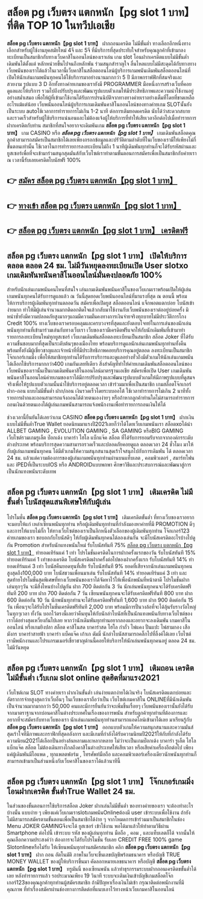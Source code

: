 # สล็อต pg เว็บตรง แตกหนัก【pg slot 1 บาท】  ที่ติด TOP 10 ในทวีปเอเชีย

**สล็อต pg เว็บตรง แตกหนัก【pg slot 1 บาท】** ฝากถอนเครดิต ไม่มีขั้นต่ำ  ทางเลือกอีกหนึ่งทางเลือกสำหรับผู้ใช้งานยุคสมัยใหม่ 4จี และ 5จี ที่มีบริการที่สุดประทับใจสำหรับคุณลูกค้าที่เข้ามาลงทะเบียนเป็นสมาชิกกับทางเว็บคาสิโนออนไลน์ของเราเล่น เกม slot  โอนฝากเครดิตแบบไม่มีขั้นต่ำ เดิมพันได้ตั้งแต่ หลักหน่วยขึ้นไปจนถึงหลักพัน ร่วมสนุกสำราญใจ ลื่นไหลแบบไม่มีสะดุดได้กับทางทางเว็บพนันของเราได้แล้วในเวลานี้เว็บคาสิโนสล็อตออนไลน์ผู้บริการเกมพนันเดิมพันสล็อตออนไลน์ที่เปิดให้นักเล่นเกมพนันทุกคนได้ใช้บริการมาอย่างนานมากกว่า 5 ปี มีภาพกราฟฟิกที่สมจริงและสวยงาม รูปแบบ 3 D
อีกทั้งทางค่ายเกมของเรายังมี  PROGRAMMER มือหนึ่งการสร้างเว็บที่คอยดูแลและให้บริการ  รวมไปถึงปรับปรุงและพัฒนารูปแบบตัวเกมให้มีประสิทธิภาพและความน่าใช้งานอยู่อย่างสม่ำเสมอ เพื่อให้ผู้ที่เข้ามาใช้งานได้รับการปรนนิบัติจากทางทางค่ายเราอย่างเต็มที่โดยที่ขาดเหลืออะไรแม้แต่น้อย เว็บพนันออนไลน์ผู้บริการเกมเดิมพันคาสิโนออนไลน์ของทางค่ายเกม  SLOTนั้นยังเป็นระบบ autoใช้เวลาการทำรายการไม่เกิน 1-2 นาที ต่อการเติมยอดเครดิต นับได้ว่าสะดวกสบายและรวดเร็วสำหรับผู้ใช้บริการแน่นอนและไม่ต้องแจ้งผู้ให้บริการที่ทำให้เสียเวลาอีกต่อไปเมื่อทำรายการฝากเครดิตกับท่าน
สมาชิกที่สนใจอยากจะเดิมพันเกม **สล็อต pg เว็บตรง แตกหนัก【pg slot 1 บาท】** เกม CASINO  หรือ ***สล็อต pg เว็บตรง แตกหนัก【pg slot 1 บาท】*** เกมเดิมพันสล็อตคุณลูกค้าสามารถสมัครเป็นสมาชิกได้เลยเพียงกรอกข้อมูลและปรัวัติตามลำดับที่ในเว็บของเรามีให้เพียงไม่กี่ขั้นตอนเท่านั้น ใช้เวลาในการทำรายการลงทะเบียนไม่ถึง 1 นาทีผู้เดิมพันทุกท่านก็จะได้รับรหัสผ่านและยูสเซอร์เพื่อที่จะเข้ามาร่วมสนุกสุดมันส์กับเว็บไซต์เราทำตามขั้นตอนการสมัครเพื่อเป็นสมาชิกกับค่ายเราณ เวลานี้รับเลยเครดิตโบนัสฟรี 100%

## 👉 [สมัคร สล็อต pg เว็บตรง แตกหนัก【pg slot 1 บาท】](https://archa888.com/)
## 👉 [ทางเข้า สล็อต pg เว็บตรง แตกหนัก【pg slot 1 บาท】](https://archa888.com/)
## 👉 [สล็อต pg เว็บตรง แตกหนัก【pg slot 1 บาท】 เครดิตฟรี](https://archa888.com/)

## สล็อต pg เว็บตรง แตกหนัก【pg slot 1 บาท】 เปิดให้บริการตลอด ตลอด 24 ชม. ไม่มีวันหยุดลงทะเบียนเปิด User slotxo เกมเดิมพันพนันคาสิโนออนไลน์มั่นคงปลอดภัย 100%

สำหรับนักเล่นเกมพนันคนไหนที่สนใจ เล่นเกมเดิมพันพนันคาสิโนของเว็บเกมเราพร้อมเปิดให้ผู้เล่นเกมพนันทุกคนได้รับการดูแลแล้ว ณ วันนี้สุดยอดเว็บพนันออนไลน์ที่มาแรงที่สุด ณ ตอนนี้ พร้อมให้การบริการผู้เดิมพันทุกท่านตลอดวัน สมัครเพื่อเปิดยูส สล็อตออนไลน์ แจ็กพอตแตกบ่อย โบนัสเข้าง่ายมาก ทำให้มีผู้เล่นจำนวนมากติดอกติดใจแล้วกลับมาใช้งานกับเว็บพนันของเราต่ออยู่บ่อยครั้ง มิหนำซ้ำยังมีความปลอดภัยสูงมากๆแถมมีความมั่นคงทางการเงินจ่ายจริงทุกบาทไม่มีประวัติการโกง Credit 100% ทางเว็บของเราครอบคลุมและครบวงจรที่สุดและยังตอบโจทย์ในการเล่นของนักเล่นพนันทุกท่านที่เข้ามาร่วมเล่นกับทางเว็บเรา
เว็บของเรามีเครดิตฟรีแจกให้กับนักเดิมพันที่เข้ามาทำรายการลงทะเบียนใหม่ทุกยูสเซอร์ เว็บเกมเดิมพันสล็อตลงทะเบียนเป็นสมาชิก สล็อต Joker ที่ได้รับความชื่นชอบมากที่สุดเป็นระดับต้นๆของเมืองไทย พร้อมบริการดูแลนักเล่นเกมพนันทุกท่านทั้งคืนพร้อมทั้งยังมีผู้เชี่ยวชาญและเจ้าหน้าที่ที่มีประสิทธิภาพคอยบริการคุณอยู่ตลอด ลงทะเบียนเป็นสมาชิก โจ๊กเกอร์เกมมิ่ง เพื่อให้สมาชิกทุกท่านได้รับการบริการและดูแลอย่างทั่วถึงมีตัวเกมให้นักเล่นเกมพนันได้เลือกใช้บริการมากกว่า400 เกมกันเลยทีเดียว
สิ่งสำคัญที่ทำให้ค่ายเกมเดิมพันสล็อตออนไลน์ของเว็บพนันของเรานั้นเป็นเกมเดิมพันคาสิโนออนไลน์มาตรฐานเอเชีย สมัครเพื่อเปิด User  เกมเดิมพันพนันคาสิโนออนไลน์ค่ายเกมของเราได้มีการปรับปรุงและพัฒนารูปแบบตัวเกมให้มีภาพรูปแบบที่ดูสมจจริงเพื่อให้รูปแบบตัวเกมนั้นน่าใช้บริการอยู่ตลอดเวลา เข้าร่วมมาเพื่อเป็นสมาชิก เกมสล็อตโจ๊กเกอร์ ฝาก-ถอน แบบไม่มีขั้นต่ำ ฝาก/ถอน เงินรวดเร็วโดยระบบออโต้ ใช้เวลาทำรายการไม่เกิน 2 นาทีทั้งรายการฝากและถอนสามารถแจ้งถอนได้ด้วยตนเองง่ายๆ หรือถ้าหากลูกค้าท่านใดไม่สามารถทำรายการถอนเงินด้วยตนเองได้ผู้เล่นเกมพนันสามารถแจ้งพนักงานเพื่อทำรายการถอนเงินให้ได้

ช่วงเวลานี้ยืนยันได้เลยว่าเกม CASINO **สล็อต pg เว็บตรง แตกหนัก【pg slot 1 บาท】** ฝากเงินแบบไม่มีขั้นต่ำTrue Wallet ยอดนิยมมาแรงปี2021เลยก็ว่าได้โดยเว็บเกมพนันเรา สล็อตxoได้นำ ALLBET GAMING , EVOLUTION GAMING , SA GAMING หรือBIG GAMING เว็บไซต์รวมเกมรูเล็ต  ป๊อกเด้ง บาคาร่า ไฮโล แบ็กแจ๊ค สล็อต ที่ได้รับการยอมรับจากจากองค์กรระดับต่างประเทศ พร้อมบริการสุดความสามารถรวดเร็วและปลอดภัยคอยดูแล ตลอดเวลา 24 ชั่วโมง มาให้กับผู้เล่นเกมพนันทุกคน ได้มีตัวเกมให้ความสนุกสนานสุดเร้าใจสนุกไปกับการเดิมพัน ได้ ตลอดเวลา 24 ชม. แล้วแต่ความต้องการของผู้เล่นเกมพนันทุกท่านผ่านบนแท็บเลต , คอมพิวเตอร์ , สมาร์ทโฟน และ iPEDที่เป็นระบบIOS หรือ ANDROIDแบบพกพา ศึกษาวิธีและประสบการณ์และพัฒนาสู่การเป็นนักแทงพนันระดับเทพ

## สล็อต pg เว็บตรง แตกหนัก【pg slot 1 บาท】 เติมเครดิต ไม่มีขั้นต่ำ โบนัสสุดแสนพิเศษให้กับผู้เล่น

โปรโมชั่น **สล็อต pg เว็บตรง แตกหนัก【pg slot 1 บาท】** เติมเครดิตขั้นต่ำ ที่ทางเว็บของเราอยากจะมอบให้แก่  เหล่าเซียนพนันทุกท่าน หรือผู้เดิมพันทุกท่านที่กำลังมองหาค่ายที่มี  PROMOTION ดีๆ และการให้แบบไม่กั๊ก ให้ทางเว็บไซต์ของเราเป็นอีกหนึ่งตัวเลือกของผู้เดิมพันทุกท่าน โจ๊กเกอร์123 ค่ายเกมของเรา ขอบอกกับโบนัสดีๆ ให้กับผู้เดิมพันทุกคนได้ลองเล่นกัน จะมีโบนัสเครดิตอะไรบ้างไปดูกัน
 Promotion สำหรับนักแทงพนันใหม่ รับโบนัสทันที 75% [สล็อต pg เว็บตรง แตกหนัก【pg slot 1 บาท】](https://archa888.com/) ทำยอดเทิร์นแค่ 1 เท่า
โปรโมชั่นเครดิตในการฝากครั้งแรกของวัน รับโบนัสทันที 15% ทำยอดเทิร์นแค่ 1 เท่าของเครดิต
โบนัสเครดิตฝากครั้งต่อไปของฝากครั้งแรก รับโบนัสทันที 14% ทำยอดเทิร์นแค่ 3 เท่า
โบนัสคืนยอดทุนที่เสีย รับโบนัสทันที 9% ยอดที่เสียจากนักเล่นเกมพนันทุกคน สูงสุดถึง100,000 บาท
โบนัสชวนเพื่อนมาเล่น รับโบนัสทันที 14% ทำยอดเทิร์นแค่ 3 เท่า
และสุดท้ายโปรโมชั่นสุดพิเศษที่ทางเว็บพนันของเราได้จัดหาไว้ให้เพื่อนักพนันที่หน้าตาดี โปรโมชั่นฝากเล่นทุกๆวัน จะมีสิ่งไหนบ้างไปดูกัน
ฝาก 700 ติดต่อกัน 3 วัน นักเล่นพนันทุกคนจะได้รับเครดิตฟรีทันที 200 บาท
ฝาก 700 ติดต่อกัน 7 วัน เซียนพนันทุกคนจะได้รับเครดิตฟรีทันที 800 บาท
ฝาก 600 ติดต่อกัน 10 วัน นักพนันทุกท่านจะได้รับเครดิตฟรีทันที 1,600 บาท
ฝาก 900 ติดต่อกัน 15 วัน เพื่อนๆจะได้รับโปรโมชั่นเครดิตฟรีทันที 2,000 บาท
พร้อมมีการปั่นวงล้อที่จะได้ลุ้นรับรางวัลใหญ่ในทุกๆเวลา ทั้งวัน บอกไว้ตรงนี้เลยว่าคืนทุนให้กับนักล่าโบนัสที่เป็นนักแทงพนันกับทางเว็บไซต์ของเราได้อย่างสุดเหวี่ยงกันไปเลย หากว่านักเดิมพันทุกท่านอยากลองและอยากจะลงเดิมพัน เกมคาสิโนออนไลน์ หรือเกมยิงปลา สล็อต คาสิโนสด บาคาร่าสด ไฮโล กำถั่ว ไพ่แคง ปั่นแปะ ไพ่สามกอง เสือมังกร บาคาร่าสายฟ้า บาคาร่า แบ็คแจ๊ค เก้าเก ดัมมี่ นักล่าโบนัสสามารถคลิ๊กไปที่ลิ้งค์ได้เลย เว็บไซต์เรามีพนักงานและโปรแกรมเมอร์เชี่ยวชาญด้านนี้คอยให้บริการให้นักเล่นพนันทุกคนอยู่ ตลอด 24 ชม. ไม่มีวันหยุด

## สล็อต pg เว็บตรง แตกหนัก【pg slot 1 บาท】 เติมถอน เครดิตไม่มีขั้นต่ำ  เว็บเกม slot online สุดฮิตที่มาแรง2021

เว็บไซต์เกม SLOT ทางค่ายเรา ฝากเงินขั้นต่ำ เล่นง่ายแตกง่ายได้เงินจริง โบนัสเครดิตแตกบ่อยและอัตราการจ่ายสูงสุดกว่าเว็บอื่นๆ ในเว็บของเราถือว่าเป็น เว็บไซต์เกมคาสิโน ONLINEที่มีนักเดิมพันเป็นจำนวนมากมากกว่า 50,000 คนและมีการยืนยันว่าจะเพิ่มขึ้นเรื่อยๆ เว็บพนันของเรานั้นยังได้รับจากมาตราฐานจากบ่อนคาสิโนต่างประเทศในเรื่องของการพนัน สำหรับลูกค้าทุกท่านที่ต้องการและอยากที่จะสมัครกับทางเว็บของเรา นักเล่นเกมพนันทุกท่านสามารถแอดไลน์เข้ามาได้เลย
	มาเรียนรู้กับ **สล็อต pg เว็บตรง แตกหนัก【pg slot 1 บาท】** ออกแบบตัวเกมให้ความสนุกสนานและความมันส์สุดเร้าใจที่มีภาพและกราฟิกที่สุดอลังการ และมีเกมที่กำลังได้รับความนิยมปี2021ให้กับที่กำลังได้รับความนิยม2021ได้เลือกปั่นอย่างล้นหลามและหลากหลาย  ไม่ว่าจะเป็นเกมป๊อกเด้ง บาคาร่า รูเล็ต ไฮโล แบ็กแจ๊ค สล็อต ไม่ต้องเดินทางไกลถึงคาสิโนต่างประเทศให้เสียเวลา หรือเสียค่าเครื่องอีกต่อไป เพียงแค่ผู้เดิมพันมีไอแพด , ทุกแพลตฟอร์ม , โทรศัพท์มือถือ และคอมพิวเตอร์เครื่องเดียวนักพนันทุกท่านก็สามารถเข้ามาเป็นส่วนหนึ่งกับเว็บคาสิโนของเราได้แล้วนาทีนี้

## สล็อต pg เว็บตรง แตกหนัก【pg slot 1 บาท】 โจ๊กเกอร์เกมมิ่งโอนฝากเครดิต ขั้นต่ำTrue Wallet 24 ชม.

ในส่วนของขั้นตอนการใช้บริการสล็อต Joker ฝากเล่นไม่มีขั้นต่ำ ของทางค่ายของเรา จะต้องทำอะไรบ้างนั้น แบบง่าย ๆ เพียงแค่เว็บเกมเราslotเกมพนันOnlineต้องมี user เข้าระบบเพื่อใช้งาน ถ้ายังไม่มีสามารถสมัครตามขั้นตอนเพื่อเป็นสมาชิกได้ง่าย ๆ จากโหมดการเข้าร่วมมาเป็นสมาชิกในช่อง Menu JOKER GAMINGจึงจะได้ ยูสเซอร์ เข้าใช้งาน พอได้มาแล้วให้ทำตามวิธีผ่าน Smartphone ต่อไปนี้
เข้าระบบ รหัส  ของผู้เล่นทุกท่าน มือถือ , คอม , และแท็บเลตก็ได้
จากนั้นให้คุณเลือกความประสงค์ว่า ต้องการจะได้รับโปรโมชั่น รับเลย CREDIT FREE 100% game Slotonlineหรือไม่รับ
ให้เซียนพนันทุกท่านสมัครสมาชิก คลิก **สล็อต pg เว็บตรง แตกหนัก【pg slot 1 บาท】** ฝาก ถอน  อัตโนมัติ ภาพในเว็บจะขึ้นเลขบัญชีพร้อมธนาคาร หรือบัญชี TRUE MONEY WALLET ของผู้ให้บริการขึ้นมา
คัดลอกหมายเลขธนาคาร หรือบัญชี **สล็อต pg เว็บตรง แตกหนัก【pg slot 1 บาท】** ทรูมันนี่ ของเซียนพนัน แล้วทำธุรกรรมระบบฝากถอนเครดิตขขั้นต่ำได้เลย
หลังทำรายการแล้ว รอประมาณเพียง 19 วินาที ระบบจะเติมเงินเข้าบัญชีเกมสล็อตโจ๊กเกอร์123ของคุณลูกค้าทุกท่านผู้สมัครสมาชิก
ถ้ามีปัญหาเรื่องเงินไม่เข้า กรุณาติดต่อพนักงานที่มีคุณภาพ ที่ทำเรื่องสมัครผ่านช่องทางการติดต่อที่แนบเอาไว้ทางหน้าเว็บเกมคาสิโนออนไลน์


